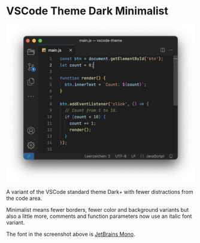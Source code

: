 # VSCode Theme Dark Minimalist

![Preview](assets/preview.png)

A variant of the VSCode standard theme Dark+ with fewer distractions from the code area.

Minimalist means fewer borders, fewer color and background variants but also a little more, comments and function parameters now use an italic font variant.

The font in the screenshot above is [JetBrains Mono](https://www.jetbrains.com/lp/mono/).
